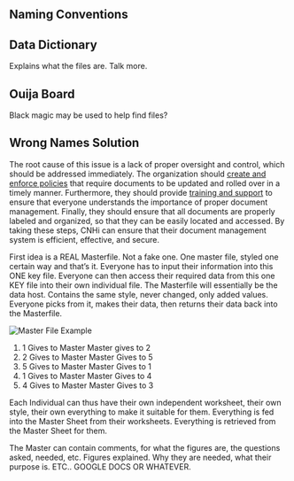 ## Naming Conventions

## Data Dictionary
Explains what the files are. Talk more.

## Ouija Board
Black magic may be used to help find files?

## Wrong Names Solution
The root cause of this issue is a lack of proper oversight and control, which should be addressed immediately. The organization should [create and enforce policies](Company%20Culture.md) that require documents to be updated and rolled over in a timely manner. Furthermore, they should provide [training and support](Lack%20of%20IT%20Training.md) to ensure that everyone understands the importance of proper document management. Finally, they should ensure that all documents are properly labeled and organized, so that they can be easily located and accessed. By taking these steps, CNHi can ensure that their document management system is efficient, effective, and secure.

First idea is a REAL Masterfile. Not a fake one. One master file, styled one certain way and that’s it. Everyone has to input their information into this ONE key file. Everyone can then access their required data from this one KEY file into their own individual file. The Masterfile will essentially be the data host. Contains the same style, never changed, only added values. Everyone picks from it, makes their data, then returns their data back into the Masterfile.

![Master File Example](Master%20File%20Example.png)
1. 1 Gives to Master
  Master gives to 2
2. 2 Gives to Master
Master Gives to 5
3. 5 Gives to Master
Master Gives to 1
4. 1 Gives to Master
Master Gives to 4
5. 4 Gives to Master
Master Gives to 3

Each Individual can thus have their own independent worksheet, their own style, their own everything to make it suitable for them. Everything is fed into the Master Sheet from their worksheets. Everything is retrieved from the Master Sheet for them.

The Master can contain comments, for what the figures are, the questions asked, needed, etc. Figures explained. Why they are needed, what their purpose is. ETC.. GOOGLE DOCS OR WHATEVER.